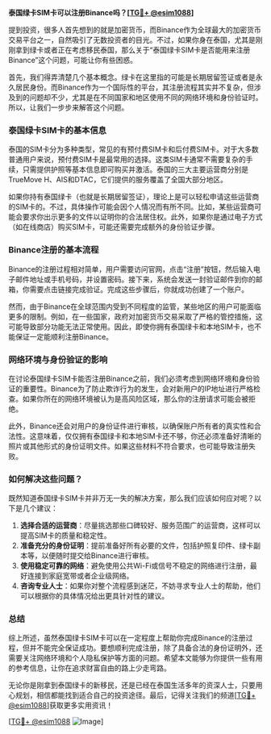 **泰国绿卡SIM卡可以注册Binance吗？[[TG💪+ @esim1088](https://t.me/s/esim1088)]**

提到投资，很多人首先想到的就是加密货币，而Binance作为全球最大的加密货币交易平台之一，自然吸引了无数投资者的目光。不过，如果你身在泰国，尤其是刚刚拿到绿卡或者正在考虑移民泰国，那么关于“泰国绿卡SIM卡是否能用来注册Binance”这个问题，可能让你有些困惑。

首先，我们得弄清楚几个基本概念。绿卡在这里指的可能是长期居留签证或者是永久居民身份。而Binance作为一个国际性的平台，其注册流程其实并不复杂，但涉及到的问题却不少，尤其是在不同国家和地区使用不同的网络环境和身份验证时。所以，让我们一步步来解答这个问题。

### 泰国绿卡SIM卡的基本信息

泰国的SIM卡分为多种类型，常见的有预付费SIM卡和后付费SIM卡。对于大多数普通用户来说，预付费SIM卡是最常用的选择。这类SIM卡通常不需要复杂的手续，只需提供护照等基本信息即可购买并激活。泰国的三大主要运营商分别是TrueMove H、AIS和DTAC，它们提供的服务覆盖了全国大部分地区。

如果你持有泰国绿卡（也就是长期居留签证），理论上是可以轻松申请这些运营商的SIM卡的。不过，具体操作可能会因个人情况而有所不同。比如，某些运营商可能会要求你出示更多的文件以证明你的合法居住权。此外，如果你是通过电子方式（如在线商店）购买SIM卡，可能还需要完成额外的身份验证步骤。

### Binance注册的基本流程

Binance的注册过程相对简单，用户需要访问官网，点击“注册”按钮，然后输入电子邮件地址或手机号码，并设置密码。接下来，系统会发送一封验证邮件到你的邮箱，你需要点击链接完成验证。完成这些步骤后，你就成功创建了一个账户。

然而，由于Binance在全球范围内受到不同程度的监管，某些地区的用户可能面临更多的限制。例如，在一些国家，政府对加密货币交易采取了严格的管控措施，这可能导致部分功能无法正常使用。因此，即使你拥有泰国绿卡和本地SIM卡，也不能保证一定能顺利注册Binance。

### 网络环境与身份验证的影响

在讨论泰国绿卡SIM卡能否注册Binance之前，我们必须考虑到网络环境和身份验证的重要性。Binance为了防止欺诈行为的发生，会对新用户的IP地址进行严格检查。如果你所在的网络环境被认为是高风险区域，那么你的注册请求可能会被拒绝。

此外，Binance还会对用户的身份证件进行审核，以确保账户所有者的真实性和合法性。这意味着，仅仅拥有泰国绿卡和本地SIM卡还不够，你还必须准备好清晰的照片或其他形式的身份证明文件。如果这些材料不符合要求，也可能导致注册失败。

### 如何解决这些问题？

既然知道泰国绿卡SIM卡并非万无一失的解决方案，那么我们应该如何应对呢？以下是几个建议：

1. **选择合适的运营商**：尽量挑选那些口碑较好、服务范围广的运营商，这样可以提高SIM卡的质量和稳定性。
2. **准备充分的身份证明**：提前准备好所有必要的文件，包括护照复印件、绿卡副本等，以便随时提交给Binance进行审核。
3. **使用稳定可靠的网络**：避免使用公共Wi-Fi或信号不稳定的网络进行注册，最好连接到家庭宽带或者企业级网络。
4. **咨询专业人士**：如果你对整个流程感到迷茫，不妨寻求专业人士的帮助，他们可以根据你的具体情况给出更具针对性的建议。

### 总结

综上所述，虽然泰国绿卡SIM卡可以在一定程度上帮助你完成Binance的注册过程，但并不能完全保证成功。要想顺利完成注册，除了具备合法的身份证明外，还需要关注网络环境和个人隐私保护等方面的问题。希望本文能够为你提供一些有用的参考信息，让你在追求财富自由的路上少走弯路。

无论你是刚拿到泰国绿卡的新移民，还是已经在泰国生活多年的资深人士，只要用心规划，相信都能找到适合自己的投资途径。最后，记得关注我们的频道[[TG💪+ @esim1088](https://t.me/s/esim1088)]获取更多实用资讯！

[[TG💪+ @esim1088](https://t.me/s/esim1088) ![Image](https://i.postimg.cc/4NQfJmqS/Snipaste-2025-05-13-00-14-12.png)]